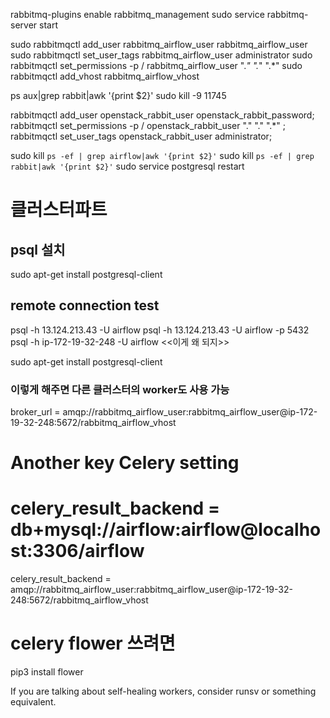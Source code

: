 rabbitmq-plugins enable rabbitmq_management
sudo service rabbitmq-server start

sudo rabbitmqctl add_user rabbitmq_airflow_user rabbitmq_airflow_user
sudo rabbitmqctl set_user_tags rabbitmq_airflow_user administrator
sudo rabbitmqctl set_permissions -p / rabbitmq_airflow_user ".*" ".*" ".*"
sudo rabbitmqctl add_vhost rabbitmq_airflow_vhost



ps aux|grep rabbit|awk '{print $2}'
sudo kill -9 11745

rabbitmqctl add_user openstack_rabbit_user openstack_rabbit_password; rabbitmqctl set_permissions -p / openstack_rabbit_user "." "." ".*" ; rabbitmqctl set_user_tags openstack_rabbit_user administrator;


sudo kill `ps -ef | grep airflow|awk '{print $2}'`
sudo kill `ps -ef | grep rabbit|awk '{print $2}'`
sudo service postgresql restart


# 클러스터파트
## psql 설치
sudo apt-get install postgresql-client
## remote connection test
psql -h 13.124.213.43 -U airflow
psql -h 13.124.213.43 -U airflow -p 5432
psql -h ip-172-19-32-248 -U airflow   <<이게 왜 되지>>


sudo apt-get install postgresql-client





### 이렇게 해주면 다른 클러스터의 worker도 사용 가능

broker_url = amqp://rabbitmq_airflow_user:rabbitmq_airflow_user@ip-172-19-32-248:5672/rabbitmq_airflow_vhost

# Another key Celery setting
# celery_result_backend = db+mysql://airflow:airflow@localhost:3306/airflow
celery_result_backend = amqp://rabbitmq_airflow_user:rabbitmq_airflow_user@ip-172-19-32-248:5672/rabbitmq_airflow_vhost





# celery flower 쓰려면
pip3 install flower






If you are talking about self-healing workers, consider runsv or something equivalent.
